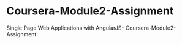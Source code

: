 # Coursera-Module2-Assignment
Single Page Web Applications with AngularJS- Coursera-Module2-Assignment
